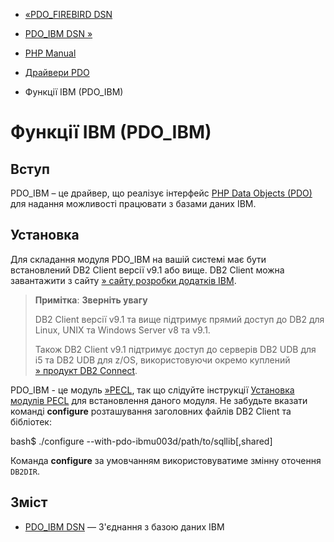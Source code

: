 - [«PDO_FIREBIRD DSN](ref.pdo-firebird.connection.md)
- [PDO_IBM DSN »](ref.pdo-ibm.connection.md)

- [PHP Manual](index.md)
- [Драйвери PDO](pdo.drivers.md)
- Функції IBM (PDO_IBM)

# Функції IBM (PDO_IBM)

## Вступ

PDO_IBM – це драйвер, що реалізує інтерфейс [PHP Data Objects
(PDO)](intro.pdo.md) для надання можливості працювати з базами
даних IBM.

## Установка

Для складання модуля PDO_IBM на вашій системі має бути встановлений DB2
Client версії v9.1 або вище. DB2 Client можна завантажити з сайту [» сайту
розробки додатків IBM](http://www.ibm.com/software/data/db2/ad).

> **Примітка**: **Зверніть увагу**
>
> DB2 Client версії v9.1 та вище підтримує прямий доступ до DB2 для
> Linux, UNIX та Windows Server v8 та v9.1.
>
> Також DB2 Client v9.1 підтримує доступ до серверів DB2 UDB для i5 та
> DB2 UDB для z/OS, використовуючи окремо куплений [» продукт DB2
> Connect](http://www.ibm.com/software/data/db2/db2connect).

PDO_IBM - це модуль [»PECL](https://pecl.php.net/), так що слідуйте
інструкції [Установка модулів PECL](install.pecl.md) для встановлення
даного модуля. Не забудьте вказати команді **configure** розташування
заголовних файлів DB2 Client та бібліотек:

bash$ ./configure --with-pdo-ibmu003d/path/to/sqllib[,shared]

Команда **configure** за умовчанням використовуватиме змінну
оточення `DB2DIR`.

## Зміст

- [PDO_IBM DSN](ref.pdo-ibm.connection.md) — З'єднання з базою
даних IBM
